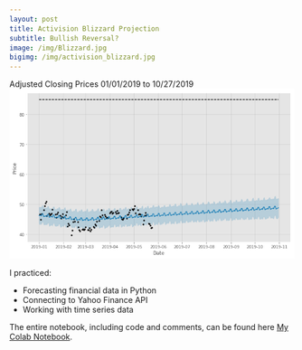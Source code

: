 ```yaml
---
layout: post
title: Activision Blizzard Projection 
subtitle: Bullish Reversal?
image: /img/Blizzard.jpg
bigimg: /img/activision_blizzard.jpg
---
```

Adjusted Closing Prices 01/01/2019 to 10/27/2019
![](/img/atvi_projection.png)

I practiced:
- Forecasting financial data in Python
- Connecting to Yahoo Finance API 
- Working with time series data

The entire notebook, including code and comments, can be found here [My Colab Notebook](https://colab.research.google.com/drive/18L1rPyyiRKvEzj3oZ98uv5ltCKfCGrWD).
